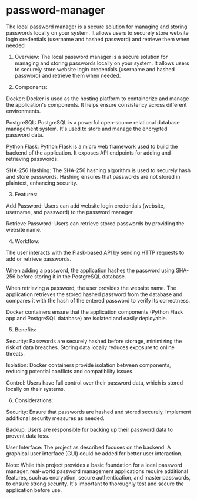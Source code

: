 # password-manager
The local password manager is a secure solution for managing and storing passwords locally on your system. It allows users to securely store website login credentials (username and hashed password) and retrieve them when needed

1. Overview:
The local password manager is a secure solution for managing and storing passwords locally on your system. It allows users to securely store website login credentials (username and hashed password) and retrieve them when needed.

2. Components:

Docker: Docker is used as the hosting platform to containerize and manage the application's components. It helps ensure consistency across different environments.

PostgreSQL: PostgreSQL is a powerful open-source relational database management system. It's used to store and manage the encrypted password data.

Python Flask: Python Flask is a micro web framework used to build the backend of the application. It exposes API endpoints for adding and retrieving passwords.

SHA-256 Hashing: The SHA-256 hashing algorithm is used to securely hash and store passwords. Hashing ensures that passwords are not stored in plaintext, enhancing security.

3. Features:

Add Password: Users can add website login credentials (website, username, and password) to the password manager.

Retrieve Password: Users can retrieve stored passwords by providing the website name.

4. Workflow:

The user interacts with the Flask-based API by sending HTTP requests to add or retrieve passwords.

When adding a password, the application hashes the password using SHA-256 before storing it in the PostgreSQL database.

When retrieving a password, the user provides the website name. The application retrieves the stored hashed password from the database and compares it with the hash of the entered password to verify its correctness.

Docker containers ensure that the application components (Python Flask app and PostgreSQL database) are isolated and easily deployable.

5. Benefits:

Security: Passwords are securely hashed before storage, minimizing the risk of data breaches. Storing data locally reduces exposure to online threats.

Isolation: Docker containers provide isolation between components, reducing potential conflicts and compatibility issues.

Control: Users have full control over their password data, which is stored locally on their systems.

6. Considerations:

Security: Ensure that passwords are hashed and stored securely. Implement additional security measures as needed.

Backup: Users are responsible for backing up their password data to prevent data loss.

User Interface: The project as described focuses on the backend. A graphical user interface (GUI) could be added for better user interaction.

Note: While this project provides a basic foundation for a local password manager, real-world password management applications require additional features, such as encryption, secure authentication, and master passwords, to ensure strong security. It's important to thoroughly test and secure the application before use.






